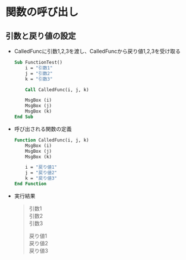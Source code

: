 # 関数の呼び出し

## 引数と戻り値の設定

* CalledFuncに引数1,2,3を渡し、CalledFuncから戻り値1,2,3を受け取る

  ```vb
  Sub FunctionTest()
      i = "引数1"
      j = "引数2"
      k = "引数3"

      Call CalledFunc(i, j, k)

      MsgBox (i)
      MsgBox (j)
      MsgBox (k)
  End Sub
  ```

* 呼び出される関数の定義

  ```vb
  Function CalledFunc(i, j, k)
      MsgBox (i)
      MsgBox (j)
      MsgBox (k)

      i = "戻り値1"
      j = "戻り値2"
      k = "戻り値3"
  End Function
  ```

* 実行結果

  > 引数1  
  引数2  
  引数3  
  >
  > 戻り値1  
  戻り値2  
  戻り値3

